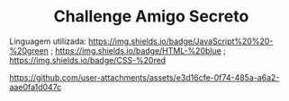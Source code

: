 <h1 align="center"> Challenge Amigo Secreto </h1>

Linguagem utilizada:
https://img.shields.io/badge/JavaScript%20%20-%20green ; https://img.shields.io/badge/HTML-%20blue ; https://img.shields.io/badge/CSS-%20red



https://github.com/user-attachments/assets/e3d16cfe-0f74-485a-a6a2-aae0fa1d047c

